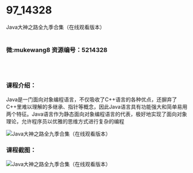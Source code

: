 # 97_14328
Java大神之路全九季合集（在线观看版本）
<br/></br>
<h3>微:mukewang8 资源编号：5214328</h3>
<br/></br>
<h3>课程介绍：</h3>
<p><a title="查看与 Java 相关的文章" target="_blank">Java</a>是一门面向对象编程语言，不仅吸收了C++语言的各种优点，还摒弃了C++里难以理解的多继承、指针等概念，因此<a title="查看与 Java 相关的文章" target="_blank">Java</a>语言具有功能强大和简单易用两个特征。Java语言作为静态面向对象编程语言的代表，极好地实现了面向对象理论，允许程序员以优雅的思维方式进行复杂的编程</p>
<p><img src="https://www.ko996.com/wp-content/uploads/img/2020/07/1-35-300x145.png" alt="Java大神之路全九季合集（在线观看版本）"></p>
<div class="info-desc">
<h3>课程截图：</h3>
<p><img src="https://www.ko996.com/wp-content/uploads/img/2020/07/2-39.png" alt="Java大神之路全九季合集（在线观看版本）"></p>


			
</div>
